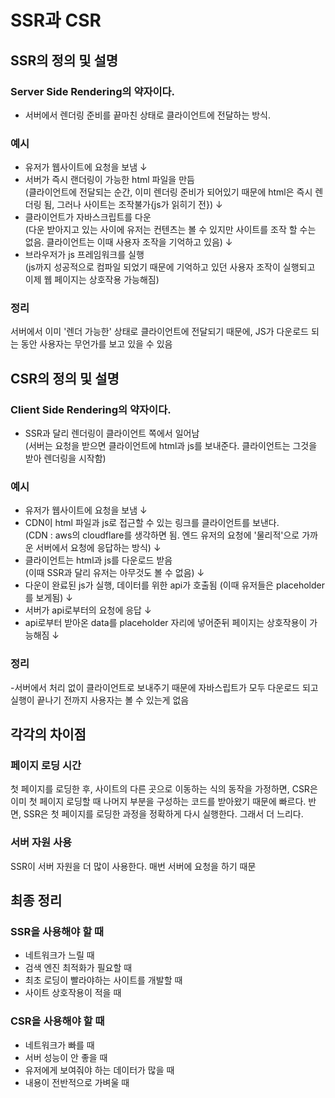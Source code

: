 # SSR과 CSR


## SSR의 정의 및 설명

### Server Side Rendering의 약자이다.
 - 서버에서 렌더링 준비를 끝마친 상태로 클라이언트에 전달하는 방식.

### 예시
 - 유저가 웹사이트에 요청을 보냄 ↓
 - 서버가 즉시 랜더링이 가능한 html 파일을 만듬 <br>
   (클라이언트에 전달되는 순간, 이미 렌더링 준비가 되어있기 때문에 html은 즉시 렌더링 됨, 그러나 사이트는 조작불가{js가 읽히기 전}) ↓
 - 클라이언트가 자바스크립트를 다운 <br>
   (다운 받아지고 있는 사이에 유저는 컨텐츠는 볼 수 있지만 사이트를 조작 할 수는 없음. 클라이언트는 이때 사용자 조작을 기억하고 있음) ↓ 
 - 브라우저가 js 프레임워크를 실행 <br>
   (js까지 성공적으로 컴파일 되었기 때문에 기억하고 있던 사용자 조작이 실행되고 이제 웹 페이지는 상호작용 가능해짐)
   
### 정리
서버에서 이미 '렌더 가능한' 상태로 클라이언트에 전달되기 때문에, JS가 다운로드 되는 동안 사용자는 무언가를 보고 있을 수 있음


## CSR의 정의 및 설명

### Client Side Rendering의 약자이다.
 - SSR과 달리 렌더링이 클라이언트 쪽에서 일어남 <br>
   (서버는 요청을 받으면 클라이언트에 html과 js를 보내준다. 클라이언트는 그것을 받아 렌더링을 시작함)
   
### 예시
 - 유저가 웹사이트에 요청을 보냄 ↓
 - CDN이 html 파일과 js로 접근할 수 있는 링크를 클라이언트를 보낸다. <br>
   (CDN : aws의 cloudflare를 생각하면 됨. 엔드 유저의 요청에 '물리적'으로 가까운 서버에서 요청에 응답하는 방식) ↓
 - 클라이언트는 html과 js를 다운로드 받음 <br>
   (이때 SSR과 달리 유저는 아무것도 볼 수 없음) ↓
 - 다운이 완료된 js가 실행, 데이터를 위한 api가 호출됨
   (이때 유저들은 placeholder를 보게됨) ↓
 - 서버가 api로부터의 요청에 응답 ↓
 - api로부터 받아온 data를 placeholder 자리에 넣어준뒤 페이지는 상호작용이 가능해짐 ↓

### 정리  
-서버에서 처리 없이 클라이언트로 보내주기 때문에 자바스립트가 모두 다운로드 되고 실행이 끝나기 전까지 사용자는 볼 수 있는게 없음


## 각각의 차이점

### 페이지 로딩 시간
첫 페이지를 로딩한 후, 사이트의 다른 곳으로 이동하는 식의 동작을 가정하면,
CSR은 이미 첫 페이지 로딩할 때 나머지 부분을 구성하는 코드를 받아왔기 때문에 빠르다.
반면, SSR은 첫 페이지를 로딩한 과정을 정확하게 다시 실행한다. 그래서 더 느리다.

### 서버 자원 사용
SSR이 서버 자원을 더 많이 사용한다. 매번 서버에 요청을 하기 때문


## 최종 정리

### SSR을 사용해야 할 때
 - 네트워크가 느릴 때
 - 검색 엔진 최적화가 필요할 때
 - 최초 로딩이 빨라야하는 사이트를 개발할 때
 - 사이트 상호작용이 적을 때

### CSR을 사용해야 할 때
 - 네트워크가 빠를 때
 - 서버 성능이 안 좋을 때
 - 유저에게 보여줘야 하는 데이터가 많을 때
 - 내용이 전반적으로 가벼울 때
